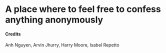 # A place where to feel free to confess anything anonymously



#### Credits

Anh Nguyen, Arvin Jhurry, Harry Moore, Isabel Repetto
